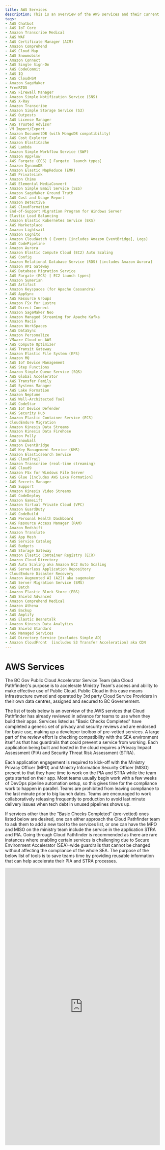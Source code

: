 ```yaml
---
title: AWS Services
description: This is an overview of the AWS services and their current status within BC Gov.
tags:
- AWS Chatbot
- AWS IoT Core
- Amazon Transcribe Medical
- AWS WAF
- AWS Certificate Manager (ACM)
- Amazon Comprehend
- AWS Cloud Map
- AWS Snowmobile
- Amazon Connect
- AWS Single Sign-On
- AWS CodeCommit
- AWS IQ
- AWS CloudHSM
- Amazon SageMaker
- FreeRTOS
- AWS Firewall Manager
- Amazon Simple Notification Service (SNS)
- AWS X-Ray
- Amazon Transcribe
- Amazon Simple Storage Service (S3)
- AWS Outposts
- AWS License Manager
- AWS Trusted Advisor
- VM Import/Export
- Amazon DocumentDB (with MongoDB compatibility)
- AWS Cost Explorer
- Amazon ElastiCache
- AWS Lambda
- Amazon Simple Workflow Service (SWF)
- Amazon AppFlow
- AWS Fargate (ECS) [ Fargate  launch types]
- Amazon DynamoDB
- Amazon Elastic MapReduce (EMR)
- AWS PrivateLink
- Amazon Chime
- AWS Elemental MediaConvert
- Amazon Simple Email Service (SES)
- Amazon SageMaker Ground Truth
- AWS Cost and Usage Report
- Amazon Detective
- AWS CloudFormation
- End-of-Support Migration Program for Windows Server
- Elastic Load Balancing
- Amazon Elastic Kubernetes Service (EKS)
- AWS Marketplace
- Amazon Lightsail
- Amazon Cognito
- Amazon CloudWatch ( Events [includes Amazon EventBridge], Logs)
- AWS CodePipeline
- Amazon Aurora
- Amazon Elastic Compute Cloud (EC2) Auto Scaling
- AWS Config
- Amazon Relational Database Service (RDS) [includes Amazon Aurora]
- Amazon API Gateway
- AWS Database Migration Service
- AWS Fargate (ECS) [ EC2 launch types]
- Amazon Sumerian
- AWS Artifact
- Amazon Keyspaces (for Apache Cassandra)
- AWS AppSync
- AWS Resource Groups
- Amazon FSx for Lustre
- AWS Direct Connect
- Amazon SageMaker Neo
- Amazon Managed Streaming for Apache Kafka
- Amazon Macie
- Amazon WorkSpaces
- AWS DataSync
- Amazon Personalize
- VMware Cloud on AWS
- AWS Compute Optimizer
- AWS Transit Gateway
- Amazon Elastic File System (EFS)
- Amazon MQ
- AWS IoT Device Management
- AWS Step Functions
- Amazon Simple Queue Service (SQS)
- AWS Global Accelerator
- AWS Transfer Family
- AWS Systems Manager
- AWS Lake Formation
- Amazon Neptune
- AWS Well-Architected Tool
- AWS CodeStar
- AWS IoT Device Defender
- AWS Security Hub
- Amazon Elastic Container Service (ECS)
- CloudEndure Migration
- Amazon Kinesis Data Streams
- Amazon Kinesis Data Firehose
- Amazon Polly
- AWS Snowball
- Amazon EventBridge
- AWS Key Management Service (KMS)
- Amazon Elasticsearch Service
- AWS CloudTrail
- Amazon Transcribe (real-time streaming)
- AWS Cloud9
- Amazon FSx for Windows File Server
- AWS Glue [includes AWS Lake Formation]
- AWS Secrets Manager
- AWS Support
- Amazon Kinesis Video Streams
- AWS CodeDeploy
- Amazon GameLift
- Amazon Virtual Private Cloud (VPC)
- Amazon GuardDuty
- AWS CodeBuild
- AWS Personal Health Dashboard
- AWS Resource Access Manager (RAM)
- Amazon Redshift
- Amazon Translate
- AWS App Mesh
- AWS Service Catalog
- AWS Budgets
- AWS Storage Gateway
- Amazon Elastic Container Registry (ECR)
- Amazon Cloud Directory
- AWS Auto Scaling aka Amazon EC2 Auto Scaling
- AWS Serverless Application Repository
- CloudEndure Disaster Recovery
- Amazon Augmented AI (A2I) aka sagemaker
- AWS Server Migration Service (SMS)
- AWS Batch
- Amazon Elastic Block Store (EBS)
- AWS Shield Advanced
- Amazon Comprehend Medical
- Amazon Athena
- AWS Backup
- AWS Amplify
- AWS Elastic Beanstalk
- Amazon Kinesis Data Analytics
- AWS Shield Standard
- AWS Managed Services
- AWS Directory Service [excludes Simple AD]
- Amazon CloudFront  [includes S3 Transfer Acceleration] aka CDN
---
```

<!---
Note: this is a generated file.  You should not edit it directly.  Please check https://github.com/bcgov/cloud-pathfinder for details.
-->

# AWS Services

The BC Gov Public Cloud Accelerator Service Team (aka Cloud Pathfinder)'s purpose is to accelerate Ministry Team's access  and ability to make effective use of Public Cloud.  Public Cloud in this case means infrastructure owned and operated by 3rd party Cloud Service Providers in their own data centres, assigned and secured to BC Governement.

The list of tools below is an overview of the AWS services that Cloud Pathfinder has already reviewed in advance for teams to use when they build their apps. Services listed as "Basic Checks Completed" have completed a generic set of privacy and security reviews and are endorsed for basic use, making up a developer toolbox of pre-vetted services.  A large part of the review effort is checking compatibility with the SEA environment itself as that has guardrails that could prevent a service from working. Each application being built and hosted in the cloud requires a Privacy Impact Assessment (PIA) and Security Threat Risk Assessment (STRA).

Each application engagement is required to kick-off with the Ministry Privacy Officer (MPO) and Ministry Information Security Officer (MISO) present to that they have time to work on the PIA and STRA while the team gets started on their app. Most teams usually begin work with a few weeks of DevOps pipeline automation setup, so this gives time for the compliance work to happen in parallel. Teams are prohibited from leaving compliance to the last minute prior to big launch dates.  Teams are encouraged to work collaboratively releasing frequently to production to avoid last minute delivery issues when tech debt in unused pipelines shows up.

If services other than the "Basic Checks Completed" (pre-vetted) ones listed below are desired, one can either approach the Cloud Pathfinder team to ask them to add a new tool to the services list, or one can have the MPO and MISO on the ministry team include the service in the application STRA and PIA. Going through Cloud Pathfinder is recommended as there are rare instances where enabling certain services is challenging due to Secure Environment Accelerator (SEA)-wide guardrails that cannot be changed without affecting the compliance of the whole SEA. The purpose of the below list of tools is to save teams time by providing reusable information that can help accelerate their PIA and STRA processes.

<iframe
  src="https://airtable.com/embed/shrfZS294sP5GcbKr?backgroundColor=yellow&viewControls=on"
  frameborder="0"
  onmousewheel=""
  width="100%"
  height="900px"
>
</iframe>
